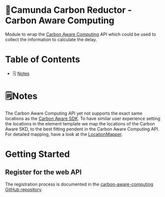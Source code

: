 # 🌱Camunda Carbon Reductor - Carbon Aware Computing

Module to wrap the [Carbon Aware Computing](https://www.carbon-aware-computing.com/) API which could be used 
to collect the information to calculate the delay. 

# Table of Contents

* 🗒 [Notes](#notes)

# 🗒️Notes

The Carbon Aware Computing API yet not supports the exact same locations as the 
[Carbon Aware SDK](../api-carbon-aware/README.md). To have similar user experience setting the locations
in the element template we map the locations of the Carbon Aware SKD, to the best fitting pendent in the Carbon 
Aware Computing API. For detailed mapping, have a look at the [LocationMapper](../../carbon-reductor-core/src/main/java/de/envite/greenbpm/carbonreductor/core/adapter/carbonawarecomputing/LocationMapper.java). 

# Getting Started

## Register for the web API

The registration process is documented in the [carbon-aware-computing GitHub repository](https://github.com/bluehands/Carbon-Aware-Computing#web-api).
